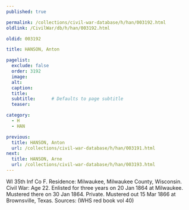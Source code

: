 ```yaml
---
published: true

permalink: /collections/civil-war-database/h/han/003192.html
oldlink: /CivilWar/db/h/han/003192.html

oldid: 003192

title: HANSON, Anton

pagelist:
  exclude: false
  order: 3192
  image: 
  alt:
  caption:
  title:
  subtitle:      # Defaults to page subtitle
  teaser:

category: 
  - H 
  - HAN

previous:
  title: HANSON, Anton
  url: /collections/civil-war-database/h/han/003191.html  
next:
  title: HANSON, Arne
  url: /collections/civil-war-database/h/han/003193.html   
---
```

WI 35th Inf Co F. Residence: Milwaukee, Milwaukee County, Wisconsin. Civil War: Age 22. Enlisted for three years on 20 Jan 1864 at Milwaukee. Mustered there on 30 Jan 1864. Private. Mustered out 15 Mar 1866 at Brownsville, Texas. Sources: (WHS red book vol 40)